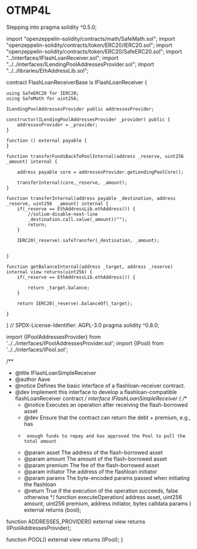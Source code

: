 # OTMP4L
Stepping into
pragma solidity ^0.5.0;

import "openzeppelin-solidity/contracts/math/SafeMath.sol";
import "openzeppelin-solidity/contracts/token/ERC20/IERC20.sol";
import "openzeppelin-solidity/contracts/token/ERC20/SafeERC20.sol";
import "../interfaces/IFlashLoanReceiver.sol";
import "../../interfaces/ILendingPoolAddressesProvider.sol";
import "../../libraries/EthAddressLib.sol";

contract FlashLoanReceiverBase is IFlashLoanReceiver {

    using SafeERC20 for IERC20;
    using SafeMath for uint256;

    ILendingPoolAddressesProvider public addressesProvider;

    constructor(ILendingPoolAddressesProvider _provider) public {
        addressesProvider = _provider;
    }

    function () external payable {
    }

    function transferFundsBackToPoolInternal(address _reserve, uint256 _amount) internal {

        address payable core = addressesProvider.getLendingPoolCore();

        transferInternal(core,_reserve, _amount);
    }

    function transferInternal(address payable _destination, address _reserve, uint256  _amount) internal {
        if(_reserve == EthAddressLib.ethAddress()) {
            //solium-disable-next-line
            _destination.call.value(_amount)("");
            return;
        }

        IERC20(_reserve).safeTransfer(_destination, _amount);


    }

    function getBalanceInternal(address _target, address _reserve) internal view returns(uint256) {
        if(_reserve == EthAddressLib.ethAddress()) {

            return _target.balance;
        }

        return IERC20(_reserve).balanceOf(_target);

    }
}
// SPDX-License-Identifier: AGPL-3.0
pragma solidity ^0.8.0;

import {IPoolAddressesProvider} from '../../interfaces/IPoolAddressesProvider.sol';
import {IPool} from '../../interfaces/IPool.sol';

/**
 * @title IFlashLoanSimpleReceiver
 * @author Aave
 * @notice Defines the basic interface of a flashloan-receiver contract.
 * @dev Implement this interface to develop a flashloan-compatible flashLoanReceiver contract
 */
interface IFlashLoanSimpleReceiver {
  /**
   * @notice Executes an operation after receiving the flash-borrowed asset
   * @dev Ensure that the contract can return the debt + premium, e.g., has
   *      enough funds to repay and has approved the Pool to pull the total amount
   * @param asset The address of the flash-borrowed asset
   * @param amount The amount of the flash-borrowed asset
   * @param premium The fee of the flash-borrowed asset
   * @param initiator The address of the flashloan initiator
   * @param params The byte-encoded params passed when initiating the flashloan
   * @return True if the execution of the operation succeeds, false otherwise
   */
  function executeOperation(
    address asset, 
    uint256 amount,
    uint256 premium,
    address initiator,
    bytes calldata params
  ) external returns (bool);

  function ADDRESSES_PROVIDER() external view returns (IPoolAddressesProvider);

  function POOL() external view returns (IPool);
}
